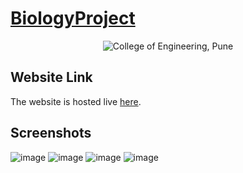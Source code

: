 # [BiologyProject](https://coep-biology-project-7b76d.web.app/html/MainIndex.html)

<p align="center">
  <img src="https://www.coep.org.in/sites/default/files/coep_new_logo.png" alt="College of Engineering, Pune" />
</p>

## Website Link 
The website is hosted live [here](https://coep-biology-project-7b76d.web.app/html/MainIndex.html).

## Screenshots
![image](https://user-images.githubusercontent.com/44437936/115026912-a9966200-9ee0-11eb-9089-2dbb81276e2b.png)
![image](https://user-images.githubusercontent.com/44437936/115026959-b6b35100-9ee0-11eb-8a60-28d8c2396bf0.png)
![image](https://user-images.githubusercontent.com/44437936/115027016-cb8fe480-9ee0-11eb-91d9-1aaca9ffa684.png)
![image](https://user-images.githubusercontent.com/44437936/115027057-d9de0080-9ee0-11eb-84d0-3ff258e07ef3.png)
